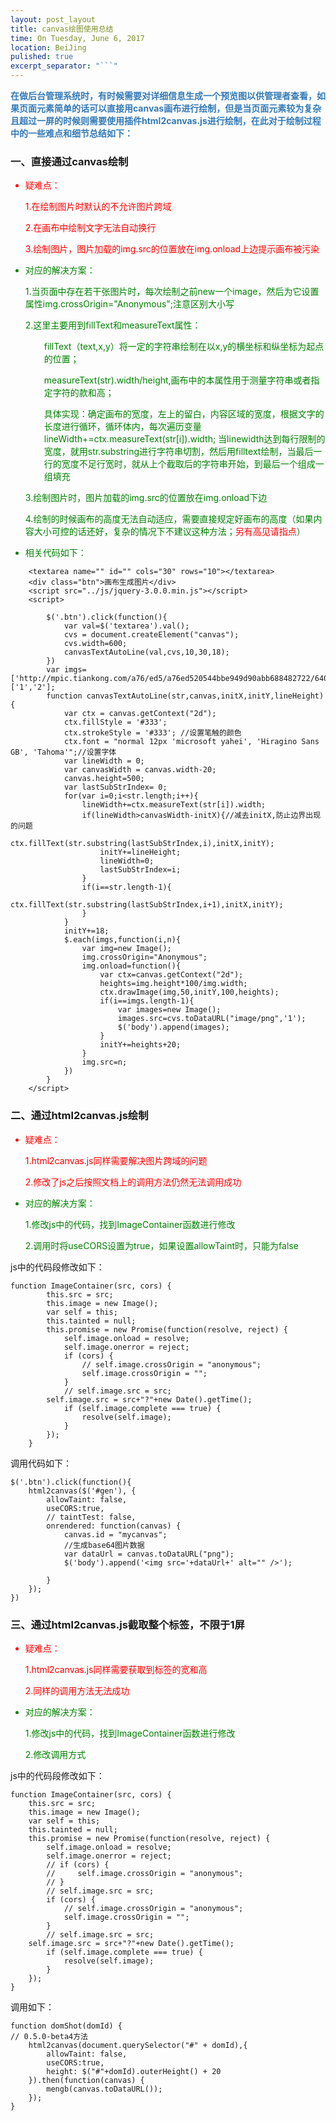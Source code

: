 ```yaml
---
layout: post_layout
title: canvas绘图使用总结
time: On Tuesday, June 6, 2017
location: BeiJing
pulished: true
excerpt_separator: "```"
---
```

<div style="word-spacing: 10px;color: #337ab7;font-weight: bold">在做后台管理系统时，有时候需要对详细信息生成一个预览图以供管理者查看，如果页面元素简单的话可以直接用canvas画布进行绘制，但是当页面元素较为复杂且超过一屏的时候则需要使用插件html2canvas.js进行绘制，在此对于绘制过程中的一些难点和细节总结如下：</div>
<h3>一、直接通过canvas绘制</h3>
<ul>
    <li style="color:red">疑难点：
        <p>1.在绘制图片时默认的不允许图片跨域</p>
        <p>2.在画布中绘制文字无法自动换行</p>
        <p>3.绘制图片，图片加载的img.src的位置放在img.onload上边提示画布被污染</p>
    </li>
    <li style="color:green">对应的解决方案：
        <p>1.当页面中存在若干张图片时，每次绘制之前new一个image，然后为它设置属性img.crossOrigin="Anonymous";注意区别大小写</p>
        <div>2.这里主要用到fillText和measureText属性：
            <p style="padding-left:30px">fillText（text,x,y）将一定的字符串绘制在以x,y的横坐标和纵坐标为起点的位置；</p>
            <p style="padding-left:30px">measureText(str).width/height,画布中的本属性用于测量字符串或者指定字符的款和高；</p>
            <p style="padding-left:30px">具体实现：确定画布的宽度，左上的留白，内容区域的宽度，根据文字的长度进行循环，循环体内，每次遍历变量lineWidth+=ctx.measureText(str[i]).width; 当linewidth达到每行限制的宽度，就用str.substring进行字符串切割，然后用filltext绘制，当最后一行的宽度不足行宽时，就从上个截取后的字符串开始，到最后一个组成一组填充</p>
        </div>
        <p>3.绘制图片时，图片加载的img.src的位置放在img.onload下边</p>
        <p>4.绘制的时候画布的高度无法自动适应，需要直接规定好画布的高度（如果内容大小可控的话还好，复杂的情况下不建议这种方法；<span style="color: red">另有高见请指点</span>）</p>
        </div>
    </li>
    <li style="color:green">相关代码如下：</li> 
</ul>

```
    <textarea name="" id="" cols="30" rows="10"></textarea>
    <div class="btn">画布生成图片</div>
    <script src="../js/jquery-3.0.0.min.js"></script>
    <script>  
    
        $('.btn').click(function(){
            var val=$('textarea').val();
            cvs = document.createElement("canvas");
            cvs.width=600;
            canvasTextAutoLine(val,cvs,10,30,18);
        })
        var imgs=['http://mpic.tiankong.com/a76/ed5/a76ed520544bbe949d90abb688482722/640.jpg','7.png','4.jpg'],data=['1','2'];
        function canvasTextAutoLine(str,canvas,initX,initY,lineHeight){
            var ctx = canvas.getContext("2d"); 
            ctx.fillStyle = '#333';
            ctx.strokeStyle = '#333'; //设置笔触的颜色
            ctx.font = "normal 12px 'microsoft yahei', 'Hiragino Sans GB', 'Tahoma'";//设置字体
            var lineWidth = 0;
            var canvasWidth = canvas.width-20; 
            canvas.height=500;
            var lastSubStrIndex= 0; 
            for(var i=0;i<str.length;i++){ 
                lineWidth+=ctx.measureText(str[i]).width; 
                if(lineWidth>canvasWidth-initX){//减去initX,防止边界出现的问题
                    ctx.fillText(str.substring(lastSubStrIndex,i),initX,initY);
                    initY+=lineHeight;
                    lineWidth=0;
                    lastSubStrIndex=i;
                } 
                if(i==str.length-1){
                    ctx.fillText(str.substring(lastSubStrIndex,i+1),initX,initY);
                }
            }
            initY+=18;
            $.each(imgs,function(i,n){
                var img=new Image();
                img.crossOrigin="Anonymous";
                img.onload=function(){
                    var ctx=canvas.getContext("2d");
                    heights=img.height*100/img.width;
                    ctx.drawImage(img,50,initY,100,heights);
                    if(i==imgs.length-1){
                        var images=new Image();
                        images.src=cvs.toDataURL("image/png",'1');
                        $('body').append(images);
                    }
                    initY+=heights+20;
                }
                img.src=n;
            })
        }
    </script>  
```
 <h3>二、通过html2canvas.js绘制</h3>
 <ul>
    <li style="color:red">疑难点：
        <p>1.html2canvas.js同样需要解决图片跨域的问题</p>
        <p>2.修改了js之后按照文档上的调用方法仍然无法调用成功</p>
    </li>
    <li style="color:green">对应的解决方案：
        <p>1.修改js中的代码，找到ImageContainer函数进行修改</p>
        <p>2.调用时将useCORS设置为true，如果设置allowTaint时，只能为false</p>
    </li>
</ul>

js中的代码段修改如下：
```
function ImageContainer(src, cors) {
        this.src = src;
        this.image = new Image();
        var self = this;
        this.tainted = null;
        this.promise = new Promise(function(resolve, reject) {
            self.image.onload = resolve;
            self.image.onerror = reject;
            if (cors) {
                // self.image.crossOrigin = "anonymous";
                self.image.crossOrigin = "";
            }
            // self.image.src = src;
        self.image.src = src+"?"+new Date().getTime();
            if (self.image.complete === true) {
                resolve(self.image);
            }
        });
    } 
```  
调用代码如下：
```
$('.btn').click(function(){
    html2canvas($('#gen'), {
        allowTaint: false,
        useCORS:true,
        // taintTest: false,
        onrendered: function(canvas) {
            canvas.id = "mycanvas";
            //生成base64图片数据
            var dataUrl = canvas.toDataURL("png");
            $('body').append('<img src='+dataUrl+' alt="" />');
           
        }
    });
})
```
<h3>三、通过html2canvas.js截取整个标签，不限于1屏</h3>
 <ul>
    <li style="color:red">疑难点：
        <p>1.html2canvas.js同样需要获取到标签的宽和高</p>
        <p>2.同样的调用方法无法成功</p>
    </li>
    <li style="color:green">对应的解决方案：
        <p>1.修改js中的代码，找到ImageContainer函数进行修改</p>
        <p>2.修改调用方式</p>
    </li>
</ul>

js中的代码段修改如下：

```
function ImageContainer(src, cors) {
    this.src = src;
    this.image = new Image();
    var self = this;
    this.tainted = null;
    this.promise = new Promise(function(resolve, reject) {
        self.image.onload = resolve;
        self.image.onerror = reject;
        // if (cors) {
        //     self.image.crossOrigin = "anonymous";
        // }
        // self.image.src = src;
        if (cors) {
            // self.image.crossOrigin = "anonymous";
            self.image.crossOrigin = "";
        }
        // self.image.src = src;
    self.image.src = src+"?"+new Date().getTime();
        if (self.image.complete === true) {
            resolve(self.image);
        }
    });
}
```
调用如下：

```
function domShot(domId) {
// 0.5.0-beta4方法
    html2canvas(document.querySelector("#" + domId),{
        allowTaint: false,
        useCORS:true,
        height: $("#"+domId).outerHeight() + 20
    }).then(function(canvas) {
        mengb(canvas.toDataURL());
    });
}         
```



    

            
        
